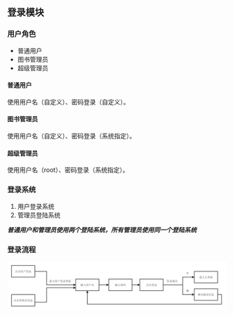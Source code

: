 ## 登录模块

### 用户角色

- 普通用户
- 图书管理员
- 超级管理员

#### 普通用户

使用用户名（自定义）、密码登录（自定义）。

#### 图书管理员

使用用户名（自定义）、密码登录（系统指定）。

#### 超级管理员

使用用户名（root）、密码登录（系统指定）。

### 登录系统

1. 用户登录系统
2. 管理员登陆系统

**_普通用户和管理员使用两个登陆系统，所有管理员使用同一个登陆系统_**

### 登录流程

![](./img/login.png)
